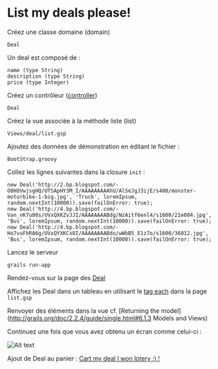List my deals please!
=====================

Créez une classe domaine (domain)

    Deal
Un deal est composé de :
    
    name (type String)
    description (type String)
    price (type Integer)

Créez un contrôleur ([controller](http://grails.org/doc/2.2.4/guide/single.html#controllers))

    Deal
Créez la vue associée à la méthode liste (list)

    Views/deal/list.gsp

Ajoutez des données de démonstration en éditant le fichier :

    BootStrap.groovy
Collez les lignes suivantes dans la closure <code>init</code> :

    new Deal('http://2.bp.blogspot.com/-O8H8VwjsgHQ/UTSApHY3M_I/AAAAAAAAAhU/AlSeJgJ3ijE/s400/monster-motorbike-1-big.jpg', 'Truck', loremIpsum, random.nextInt(10000)).save(failOnError: true);
    new Deal('http://4.bp.blogspot.com/-Van_nK7u00s/UVxQXKZvJJI/AAAAAAAABdg/NzAitf6enl4/s1600/21e004.jpg', 'Bus', loremIpsum, random.nextInt(10000)).save(failOnError: true);
    new Deal('http://4.bp.blogspot.com/-Ho7vuFhRA6g/UVxQYXKCx8I/AAAAAAAABdo/wWbB5_E1z7o/s1600/36012.jpg', 'Bus', loremIpsum, random.nextInt(10000)).save(failOnError: true);
Lancez le serveur

    grails run-app
Rendez-vous sur la page des [Deal](http://localhost:8080/larpo-deals/deal/list)

Affichez les Deal dans un tableau en utilisant le [tag each](http://grails.org/doc/2.2.4/ref/Tags/each.html) dans la page <code>list.gsp</code>

Renvoyer des éléments dans la vue cf. [Returning the model](http://grails.org/doc/2.2.4/guide/single.html#6.1.3 Models and Views)

Continuez une fois que vous avez obtenu un écran comme celui-ci :

![Alt text](https://raw2.github.com/larpomatic/larpo-deals/master/hands-on/img/list1.png)

Ajout de Deal au panier : [Cart my deal I won lotery :) !](hands-on/p4.md)

